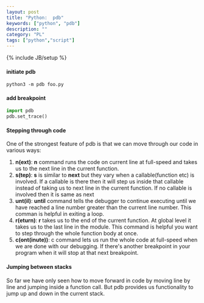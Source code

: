 ```yaml
---
layout: post
title: "Python:  pdb"
keywords: ["python", "pdb"]
description: ""
category: "PL"
tags: ["python","script"]
---
```

{% include JB/setup %}

#### initiate pdb

```shell
python3 -m pdb foo.py
```

#### add breakpoint

```python
import pdb
pdb.set_trace()
```

#### Stepping through code

One of the strongest feature of pdb is that we can move through our code in various ways:

1. **n(ext)**: **n** command runs the code on current line at full-speed and takes us to the next line in the current function.
2. **s(tep)**: **s** is similar to **next** but they vary when a callable(function etc) is involved. If a callable is there then it 
will step us inside that callable instead of taking us to next line in the current function. If no callable is involved then it is
same as next
3. **unt(il)**: **until** command tells the debugger to continue executing until we have reached a line number greater than the current
line number. This comman is helpful in exiting a loop.
4. **r(eturn)**: **r** takes us to the end of the current function. At global level it takes us to the last line in the module. This 
command is helpful you want to step through the whole function body at once.
5. **c(ont(inute))**: c command lets us run the whole code at full-speed when we are done with our debugging. If there's another breakpoint
in your program when it will stop at that next breakpoint.


#### Jumping between stacks

So far we have only seen how to move forward in code by moving line by line and jumping inside a function call. But pdb provides us 
functionality to jump up and down in the current stack.

